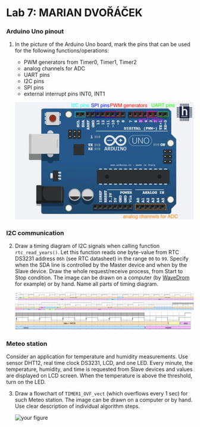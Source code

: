 # Lab 7: MARIAN DVOŘÁČEK

### Arduino Uno pinout

1. In the picture of the Arduino Uno board, mark the pins that can be used for the following functions/operations:
   * PWM generators from Timer0, Timer1, Timer2
   * analog channels for ADC
   * UART pins
   * I2C pins
   * SPI pins
   * external interrupt pins INT0, INT1

   ![picture](https://raw.githubusercontent.com/Dvoracma/Digital-electronics-2-2022/main/labs/lab7/ukol%201.png)

### I2C communication

2. Draw a timing diagram of I2C signals when calling function `rtc_read_years()`. Let this function reads one byte-value from RTC DS3231 address `06h` (see RTC datasheet) in the range `00` to `99`. Specify when the SDA line is controlled by the Master device and when by the Slave device. Draw the whole request/receive process, from Start to Stop condition. The image can be drawn on a computer (by [WaveDrom](https://wavedrom.com/) for example) or by hand. Name all parts of timing diagram.

   ![diagram](https://raw.githubusercontent.com/Dvoracma/Digital-electronics-2-2022/main/labs/lab7/ukol%202%201.png)
   ![diagram](https://raw.githubusercontent.com/Dvoracma/Digital-electronics-2-2022/main/labs/lab7/ukol%202%202.png)
   ![diagram](https://raw.githubusercontent.com/Dvoracma/Digital-electronics-2-2022/main/labs/lab7/ukol%202%203.png)

### Meteo station

Consider an application for temperature and humidity measurements. Use sensor DHT12, real time clock DS3231, LCD, and one LED. Every minute, the temperature, humidity, and time is requested from Slave devices and values are displayed on LCD screen. When the temperature is above the threshold, turn on the LED.

3. Draw a flowchart of `TIMER1_OVF_vect` (which overflows every 1&nbsp;sec) for such Meteo station. The image can be drawn on a computer or by hand. Use clear description of individual algorithm steps.

   ![your figure]()
